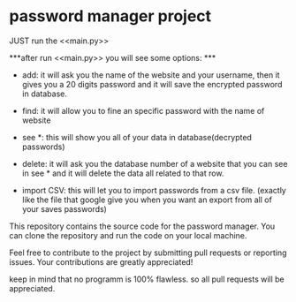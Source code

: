 # password manager project

JUST run the <<main.py>>

***after run <<main.py>> you will see some options: ***

* add: it will ask you the name of the website and your username, then it gives you a 20 digits password and it will save the encrypted password in database.

* find: it will allow you to fine an specific password with the name of website

* see *: this will show you all of your data in database(decrypted passwords)

* delete: it will ask you the database number of a website that you can see in see * and it will delete the data all related to that row.

* import CSV: this will let you to import passwords from a csv file. (exactly like the file that google give you when you want an export from all of your saves passwords)

This repository contains the source code for the password manager. You can clone the repository and run the code on your local machine.

Feel free to contribute to the project by submitting pull requests or reporting issues. Your contributions are greatly appreciated!

  keep in mind that no programm is 100% flawless. so all pull requests will be appreciated.
